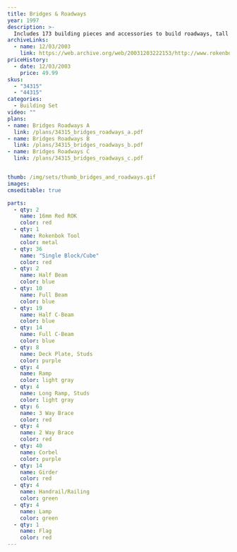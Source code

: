 ```yaml
---
title: Bridges & Roadways
year: 1997
description: >-
  Includes 173 building pieces and accessories to build roadways, tall bridges and a tipping bridge. Building pieces include ramps, deck plates, girders, braces, hand rails and more.
archiveLinks:
  - name: 12/03/2003
    link: https://web.archive.org/web/20031203222153/http://www.rokenbok.com/catalog/pd_bs_bridges.html
priceHistory:
  - date: 12/03/2003
    price: 49.99
skus:
  - "34315"
  - "44315"
categories: 
  - Building Set
video: ""
plans:
- name: Bridges Roadways A
  link: /plans/34315_bridges_roadways_a.pdf
- name: Bridges Roadways B
  link: /plans/34315_bridges_roadways_b.pdf
- name: Bridges Roadways C
  link: /plans/34315_bridges_roadways_c.pdf


thumb: /img/sets/thumb_bridges_and_roadways.gif
images:
cmseditable: true

parts:
  - qty: 2
    name: 16mm Red ROK
    color: red
  - qty: 1
    name: Rokenbok Tool
    color: metal
  - qty: 36
    name: "Single Block/Cube"
    color: red
  - qty: 2
    name: Half Beam
    color: blue
  - qty: 10
    name: Full Beam
    color: blue
  - qty: 19
    name: Half C-Beam
    color: blue
  - qty: 14
    name: Full C-Beam
    color: blue
  - qty: 8
    name: Deck Plate, Studs
    color: purple
  - qty: 4
    name: Ramp
    color: light gray
  - qty: 4
    name: Long Ramp, Studs
    color: light gray
  - qty: 6
    name: 3 Way Brace
    color: red
  - qty: 4
    name: 2 Way Brace
    color: red
  - qty: 40
    name: Corbel
    color: purple
  - qty: 14
    name: Girder
    color: red
  - qty: 4
    name: Handrail/Railing
    color: green
  - qty: 4
    name: Lamp
    color: green
  - qty: 1
    name: Flag
    color: red
---
```


